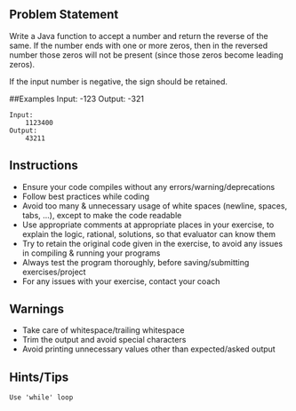 ## Problem Statement
Write a Java function to accept a number and return the reverse of the same. If the number ends with one or more zeros, then in the reversed number those zeros will not be present (since those zeros become leading zeros). 

If the input number is negative, the sign should be retained.

##Examples
	Input: 
		-123
	Output: 
		-321

	Input: 
		1123400
	Output: 
		43211

## Instructions
- Ensure your code compiles without any errors/warning/deprecations 
- Follow best practices while coding
- Avoid too many & unnecessary usage of white spaces (newline, spaces, tabs, ...), except to make the code readable
- Use appropriate comments at appropriate places in your exercise, to explain the logic, rational, solutions, so that evaluator can know them  
- Try to retain the original code given in the exercise, to avoid any issues in compiling & running your programs
- Always test the program thoroughly, before saving/submitting exercises/project
- For any issues with your exercise, contact your coach


## Warnings
- Take care of whitespace/trailing whitespace
- Trim the output and avoid special characters
- Avoid printing unnecessary values other than expected/asked output

## Hints/Tips
	Use 'while' loop